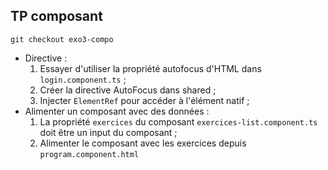 ## TP composant

    git checkout exo3-compo
- Directive :
   1. Essayer d'utiliser la propriété autofocus d'HTML dans `login.component.ts` ;
   2. Créer la directive AutoFocus dans shared ;
   3. Injecter `ElementRef` pour accéder à l'élément natif ;
- Alimenter un composant avec des données :
   1. La propriété `exercices` du composant `exercices-list.component.ts` doit être un input du composant ;
   2. Alimenter le composant avec les exercices depuis `program.component.html`
